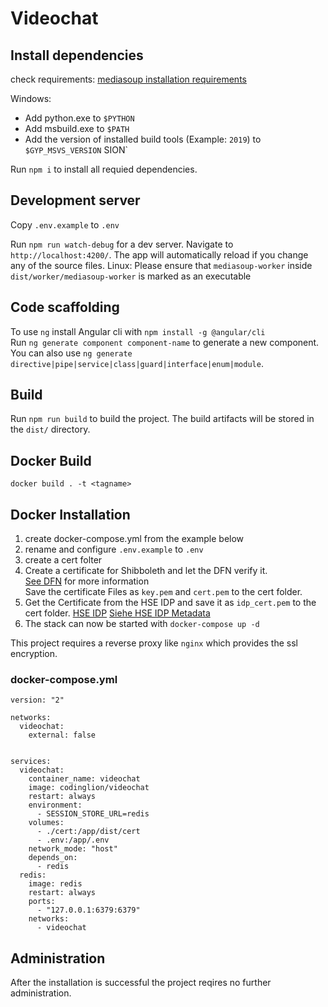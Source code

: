 # Videochat

## Install dependencies

check requirements: [mediasoup installation requirements](https://mediasoup.org/documentation/v3/mediasoup/installation/)<br/> 

Windows:
 - Add python.exe to `$PYTHON`
 - Add msbuild.exe to `$PATH` 
 - Add the version of installed build tools (Example: `2019`) to `$GYP_MSVS_VERSION` 
SION` 


Run `npm i` to install all requied dependencies.

## Development server

Copy `.env.example` to `.env`

Run `npm run watch-debug` for a dev server. Navigate to `http://localhost:4200/`. The app will automatically reload if you change any of the source files.
Linux: Please ensure that `mediasoup-worker` inside `dist/worker/mediasoup-worker` is marked as an executable

## Code scaffolding

To use `ng` install Angular cli with `npm install -g @angular/cli`  
Run `ng generate component component-name` to generate a new component. You can also use `ng generate directive|pipe|service|class|guard|interface|enum|module`.

## Build

Run `npm run build` to build the project. The build artifacts will be stored in the `dist/` directory.

## Docker Build
`docker build . -t <tagname>`

## Docker Installation
1. create docker-compose.yml from the example below
2. rename and configure `.env.example` to `.env`
3. create a cert folter
4. Create a certificate for Shibboleth and let the DFN verify it.  
   [See DFN](https://doku.tid.dfn.de/en:certificates) for more information  
   Save the certificate Files as `key.pem` and `cert.pem` to the cert folder.
5. Get the Certificate from the HSE IDP and save it as `idp_cert.pem` to the cert folder. [HSE IDP](https://idp.hs-esslingen.de/idp/shibboleth)
[Siehe HSE IDP Metadata](https://idp.hs-esslingen.de/idp/shibboleth)
6. The stack can now be started with `docker-compose up -d`

This project requires a reverse proxy like `nginx` which provides the ssl encryption.

### docker-compose.yml
```
version: "2"

networks:
  videochat:
    external: false


services:
  videochat:
    container_name: videochat
    image: codinglion/videochat
    restart: always
    environment:
      - SESSION_STORE_URL=redis
    volumes:
      - ./cert:/app/dist/cert
      - .env:/app/.env
    network_mode: "host"
    depends_on:
      - redis
  redis:
    image: redis
    restart: always
    ports:
      - "127.0.0.1:6379:6379"
    networks:
      - videochat
```
## Administration
After the installation is successful the project reqires no further administration.
